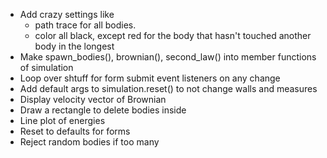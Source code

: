 - Add crazy settings like 
    - path trace for all bodies.
    - color all black, except red for the body that hasn't touched another body in the longest
- Make spawn_bodies(), brownian(), second_law() into member functions of simulation
- Loop over shtuff for form submit event listeners on any change
- Add default args to simulation.reset() to not change walls and measures
- Display velocity vector of Brownian
- Draw a rectangle to delete bodies inside
- Line plot of energies
- Reset to defaults for forms
- Reject random bodies if too many
